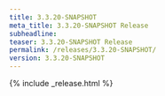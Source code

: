 ```yaml
---
title: 3.3.20-SNAPSHOT
meta_title: 3.3.20-SNAPSHOT Release
subheadline: 
teaser: 3.3.20-SNAPSHOT Release
permalink: /releases/3.3.20-SNAPSHOT/
version: 3.3.20-SNAPSHOT
---
```


{% include _release.html %}
